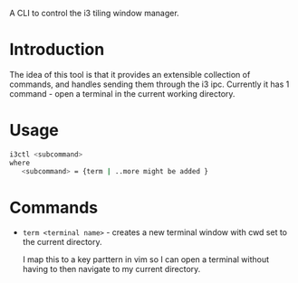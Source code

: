 A CLI to control the i3 tiling window manager.

# Introduction

The idea of this tool is that it provides an extensible collection of commands, and handles sending
them through the i3 ipc. Currently it has 1 command - open a terminal in the current working
directory.

# Usage

```sh
i3ctl <subcommand>
where
   <subcommand> = {term | ..more might be added }
```

# Commands

 - `term <terminal name>` - creates a new terminal window with cwd set to the current directory.

   I map this to a key parttern in vim so I can open a terminal without having to then navigate to
   my current directory.


